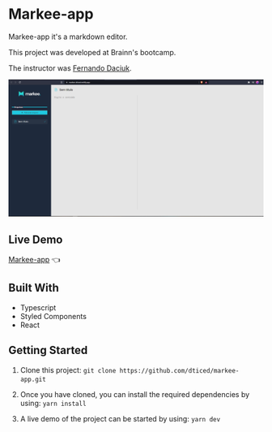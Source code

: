 # Markee-app

Markee-app it's a markdown editor.

This project was developed at Brainn's bootcamp.

The instructor was [Fernando Daciuk](https://twitter.com/fdaciuk).

<img src="https://github.com/dticed/markee-app/blob/main/markeeapp-image.png?raw=true" width="800">

## Live Demo 

[Markee-app](https://markee-dticed.netlify.app/) 👈

## Built With

- Typescript
- Styled Components
- React

## Getting Started

1. Clone this project:
  `git clone https://github.com/dticed/markee-app.git`

2. Once you have cloned, you can install the required dependencies by using:
  `yarn install`

3. A live demo of the project can be started by using:
  `yarn dev`
